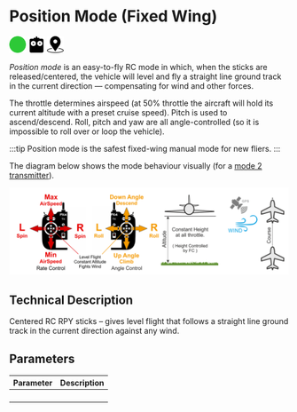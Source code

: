 # Position Mode (Fixed Wing)

[<img src="/assets/site/difficulty_easy.png" title="Easy to fly" width="30px" />](../getting_started/flight_modes.md#key_difficulty)&nbsp;[<img src="/assets/site/remote_control.svg" title="Manual/Remote control required" width="30px" />](../getting_started/flight_modes.md#key_manual)&nbsp;[<img src="/assets/site/position_fixed.svg" title="Position fix required (e.g. GPS)" width="30px" />](../getting_started/flight_modes.md#key_position_fixed)

*Position mode* is an easy-to-fly RC mode in which, when the sticks are released/centered, the vehicle will level and fly a straight line ground track in the current direction — compensating for wind and other forces.

The throttle determines airspeed (at 50% throttle the aircraft will hold its current altitude with a preset cruise speed). Pitch is used to ascend/descend. Roll, pitch and yaw are all angle-controlled (so it is impossible to roll over or loop the vehicle).

:::tip
Position mode is the safest fixed-wing manual mode for new fliers.
:::

The diagram below shows the mode behaviour visually (for a [mode 2 transmitter](../getting_started/rc_transmitter_receiver.md#transmitter_modes)).

![FW Position Mode](/assets/flight_modes/position_FW.png)

## Technical Description

Centered RC RPY sticks – gives level flight that follows a straight line ground track in the current direction against any wind.

## Parameters

Parameter | Description
--- | ---
&nbsp; |
